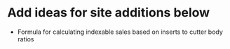 # Add ideas for site additions below

- Formula for calculating indexable sales based on inserts to cutter body ratios